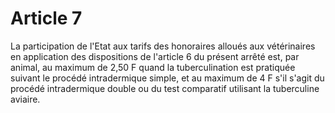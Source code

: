 # Article 7

La participation de l'Etat aux tarifs des honoraires alloués aux vétérinaires en application des dispositions de l'article 6 du présent arrêté est, par animal, au maximum de 2,50 F quand la tuberculination est pratiquée suivant le procédé intradermique simple, et au maximum de 4 F s'il s'agit du procédé intradermique double ou du test comparatif utilisant la tuberculine aviaire.
